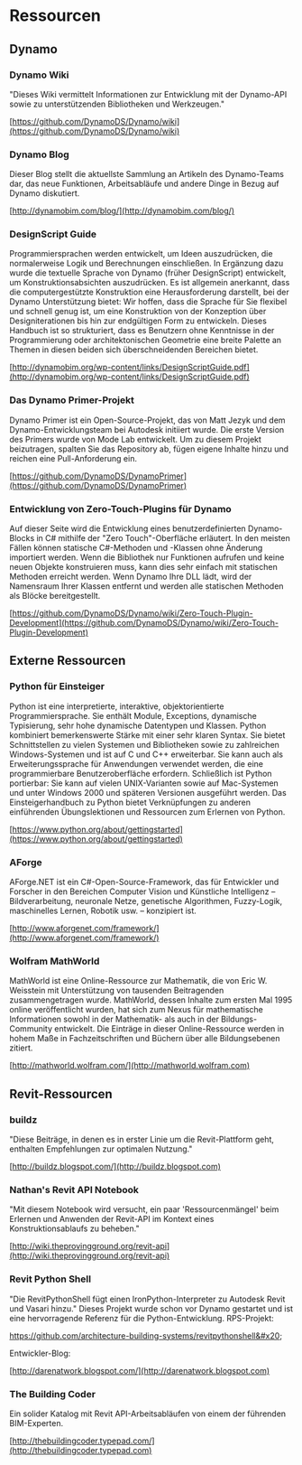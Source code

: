# Ressourcen

## **Dynamo**

### **Dynamo Wiki**

"Dieses Wiki vermittelt Informationen zur Entwicklung mit der Dynamo-API sowie zu unterstützenden Bibliotheken und Werkzeugen."

[https://github.com/DynamoDS/Dynamo/wiki](https://github.com/DynamoDS/Dynamo/wiki)

### **Dynamo Blog**

Dieser Blog stellt die aktuellste Sammlung an Artikeln des Dynamo-Teams dar, das neue Funktionen, Arbeitsabläufe und andere Dinge in Bezug auf Dynamo diskutiert.

[http://dynamobim.com/blog/](http://dynamobim.com/blog/)

### **DesignScript Guide**

Programmiersprachen werden entwickelt, um Ideen auszudrücken, die normalerweise Logik und Berechnungen einschließen. In Ergänzung dazu wurde die textuelle Sprache von Dynamo (früher DesignScript) entwickelt, um Konstruktionsabsichten auszudrücken. Es ist allgemein anerkannt, dass die computergestützte Konstruktion eine Herausforderung darstellt, bei der Dynamo Unterstützung bietet: Wir hoffen, dass die Sprache für Sie flexibel und schnell genug ist, um eine Konstruktion von der Konzeption über Designiterationen bis hin zur endgültigen Form zu entwickeln. Dieses Handbuch ist so strukturiert, dass es Benutzern ohne Kenntnisse in der Programmierung oder architektonischen Geometrie eine breite Palette an Themen in diesen beiden sich überschneidenden Bereichen bietet.

[http://dynamobim.org/wp-content/links/DesignScriptGuide.pdf](http://dynamobim.org/wp-content/links/DesignScriptGuide.pdf)

### **Das Dynamo Primer-Projekt**

Dynamo Primer ist ein Open-Source-Projekt, das von Matt Jezyk und dem Dynamo-Entwicklungsteam bei Autodesk initiiert wurde. Die erste Version des Primers wurde von Mode Lab entwickelt. Um zu diesem Projekt beizutragen, spalten Sie das Repository ab, fügen eigene Inhalte hinzu und reichen eine Pull-Anforderung ein.

[https://github.com/DynamoDS/DynamoPrimer](https://github.com/DynamoDS/DynamoPrimer)

### **Entwicklung von Zero-Touch-Plugins für Dynamo**

Auf dieser Seite wird die Entwicklung eines benutzerdefinierten Dynamo-Blocks in C# mithilfe der "Zero Touch"-Oberfläche erläutert. In den meisten Fällen können statische C#-Methoden und -Klassen ohne Änderung importiert werden. Wenn die Bibliothek nur Funktionen aufrufen und keine neuen Objekte konstruieren muss, kann dies sehr einfach mit statischen Methoden erreicht werden. Wenn Dynamo Ihre DLL lädt, wird der Namensraum Ihrer Klassen entfernt und werden alle statischen Methoden als Blöcke bereitgestellt.

[https://github.com/DynamoDS/Dynamo/wiki/Zero-Touch-Plugin-Development](https://github.com/DynamoDS/Dynamo/wiki/Zero-Touch-Plugin-Development)

## **Externe Ressourcen**

### **Python für Einsteiger**

Python ist eine interpretierte, interaktive, objektorientierte Programmiersprache. Sie enthält Module, Exceptions, dynamische Typisierung, sehr hohe dynamische Datentypen und Klassen. Python kombiniert bemerkenswerte Stärke mit einer sehr klaren Syntax. Sie bietet Schnittstellen zu vielen Systemen und Bibliotheken sowie zu zahlreichen Windows-Systemen und ist auf C und C++ erweiterbar. Sie kann auch als Erweiterungssprache für Anwendungen verwendet werden, die eine programmierbare Benutzeroberfläche erfordern. Schließlich ist Python portierbar: Sie kann auf vielen UNIX-Varianten sowie auf Mac-Systemen und unter Windows 2000 und späteren Versionen ausgeführt werden. Das Einsteigerhandbuch zu Python bietet Verknüpfungen zu anderen einführenden Übungslektionen und Ressourcen zum Erlernen von Python.

[https://www.python.org/about/gettingstarted](https://www.python.org/about/gettingstarted)

### **AForge**

AForge.NET ist ein C#-Open-Source-Framework, das für Entwickler und Forscher in den Bereichen Computer Vision und Künstliche Intelligenz – Bildverarbeitung, neuronale Netze, genetische Algorithmen, Fuzzy-Logik, maschinelles Lernen, Robotik usw. – konzipiert ist.

[http://www.aforgenet.com/framework/](http://www.aforgenet.com/framework/)

### **Wolfram MathWorld**

MathWorld ist eine Online-Ressource zur Mathematik, die von Eric W. Weisstein mit Unterstützung von tausenden Beitragenden zusammengetragen wurde. MathWorld, dessen Inhalte zum ersten Mal 1995 online veröffentlicht wurden, hat sich zum Nexus für mathematische Informationen sowohl in der Mathematik- als auch in der Bildungs-Community entwickelt. Die Einträge in dieser Online-Ressource werden in hohem Maße in Fachzeitschriften und Büchern über alle Bildungsebenen zitiert.

[http://mathworld.wolfram.com/](http://mathworld.wolfram.com)

## Revit-Ressourcen

### **buildz**

"Diese Beiträge, in denen es in erster Linie um die Revit-Plattform geht, enthalten Empfehlungen zur optimalen Nutzung."

[http://buildz.blogspot.com/](http://buildz.blogspot.com)

### **Nathan's Revit API Notebook**

"Mit diesem Notebook wird versucht, ein paar 'Ressourcenmängel' beim Erlernen und Anwenden der Revit-API im Kontext eines Konstruktionsablaufs zu beheben."

[http://wiki.theprovingground.org/revit-api](http://wiki.theprovingground.org/revit-api)

### **Revit Python Shell**

"Die RevitPythonShell fügt einen IronPython-Interpreter zu Autodesk Revit und Vasari hinzu." Dieses Projekt wurde schon vor Dynamo gestartet und ist eine hervorragende Referenz für die Python-Entwicklung. RPS-Projekt:&#x20;

https://github.com/architecture-building-systems/revitpythonshell&#x20;

Entwickler-Blog:&#x20;

[http://darenatwork.blogspot.com/](http://darenatwork.blogspot.com)

### **The Building Coder**

Ein solider Katalog mit Revit API-Arbeitsabläufen von einem der führenden BIM-Experten.

[http://thebuildingcoder.typepad.com/](http://thebuildingcoder.typepad.com)

